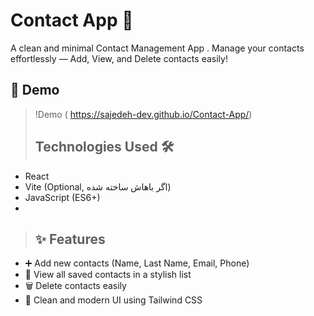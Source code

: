 # Contact App 📱
A clean and minimal Contact Management App . 
Manage your contacts effortlessly — Add, View, and Delete contacts easily!

## 📸 Demo
> !Demo ( https://sajedeh-dev.github.io/Contact-App/)
>
> ## Technologies Used 🛠
- React
- Vite (Optional, اگر باهاش ساخته شده)
- JavaScript (ES6+)
- 
> ## ✨ Features
- ➕ Add new contacts (Name, Last Name, Email, Phone)
- 📜 View all saved contacts in a stylish list
- 🗑 Delete contacts easily
- 🎨 Clean and modern UI using Tailwind CSS
